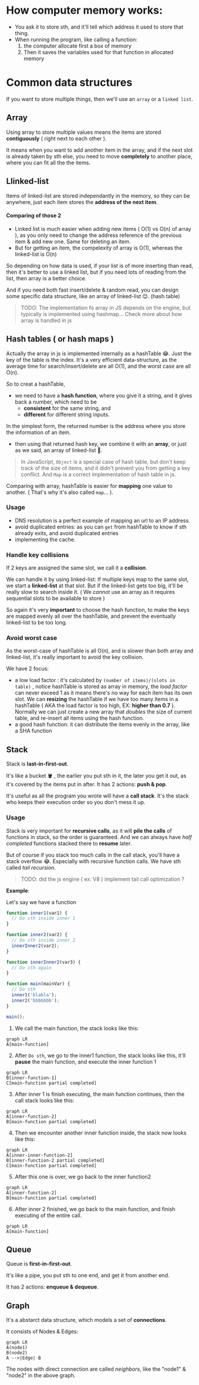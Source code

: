 # How computer memory works:

- You ask it to store sth, and it'll tell which address it used to store that thing. 
- When running the program, like calling a function: 
  1. the computer allocate first a box of memory
  2. Then it saves the variables used for that function in allocated memory

# Common data structures

If you want to store multiple things, then we'll use an `array` or a `linked list`.

## Array

Using array to store multiple values means the items are stored **contiguously** ( right next to each other ).

It means when you want to add another item in the array, and if the next slot is already taken by sth else, you need to move **completely** to another place, where you can fit all the the items.

## Llinked-list

Items of linked-list are stored independantly in the memory, so they can be anywhere, just each item stores the **address of the next item**.

#### Comparing of those 2

- Linked list is much easier when adding new items ( O(1) vs O(n) of array ), as you only need to change the address reference of the previous item & add new one. Same for deleting an item.
- But for getting an item, the compelexity of array is O(1), whereas the linked-list is O(n)

So depending on how data is used, if your list is of more inserting than read, then it's better to use a linked list, but if you need lots of reading from the list, then array is a better choice.

And if you need both fast insert/delete & random read, you can design some specific data structure, like an array of linked-list 😌. (hash table)

> TODO: The implementation fo array in JS depends on the engine, but typically is implemented using hashmap... Check more about how array is handled in js



## Hash tables ( or hash maps )

Actually the array in js is implemented internally as a hashTable 😂. Just the key of the table is the index. It's a very efficient data-structure, as the average time for search/insert/delete are all O(1), and the worst case are all O(n).

So to creat a hashTable, 

- we need to have a **hash function**, where you give it a string, and it gives back a number, which need to be
  - **consistent** for the same string, and
  - **different** for different string inputs. 

In the simplest form, the returned number is the address where you store the information of an item. 

- then using that returned hash key, we combine it with an **array**, or just as we said, an array of linked-list 🤘.



> In JavaScript, `Object` is a special case of hash table, but don't keep track of the size of items, and it didn't prevent you from getting a key conflict. And `Map` is a correct implementation of hash table in js.

Comparing with array, hashTable is easier for **mapping** one value to another. ( That's why it's also called `map`... ). 

### Usage

- DNS resolution is a perfect example of mapping an url to an IP address.
- avoid duplicated entries: as you can `get` from hashTable to know if sth already exits, and avoid duplicated entries
- implementing the cache.

### Handle key collisions

If 2 keys are assigned the same slot, we call it a **collision**.

We can handle it by using linked-list: If multiple keys map to the same slot, we start a **linked-list** at that slot. But if the linked-list gets too big, it'll be really slow to search inside it. ( We *cannot* use an array as it requires sequential slots to be available to store )

So again it's very **important** to choose the hash function, to make the keys are mapped evenly all over the hashTable, and prevent the eventually linked-list to be too long.

### Avoid worst case

As the worst-case of hashTable is all O(n), and is slower than both array and linked-list, it's really important to avoid the key collision.

We have 2 focus:

- a low load factor : it's calculated by `(number of items)/(slots in table)` , notice hashTable is stored as array in memory, the *load factor* can never exceed 1 as it means there's no way for each item has its own slot. We can **resizing** the hashTable if we have too many items in a hashTable ( AKA the load factor is too high, EX: **higher than 0.7** ). Normally we can just create a new array that *doubles* the size of current table, and re-insert all items using the hash function.
- a good hash function: it can distribute the items evenly in the array, like a SHA function



## Stack

Stack is **last-in-first-out**. 

It's like a bucket 🪣 , the earlier you put sth in it, the later you get it out, as it's covered by the items put in after. It has 2 actions: **push & pop**.

It's useful as all the program you wrote will have a **call stack**. It's the stack who keeps their execution order so you don't mess it up.

### Usage

Stack is very important for **recursive calls**, as it will **pile the calls** of functions in stack, so the order is guaranteed. And we can always have *half completed* functions stacked there to **resume** later.

But of course if you stack too much calls in the call stack, you'll have a stack overflow 😂. Especially with recursive function calls. We have sth called *tail recursion*.

> TODO: did the js engine ( ex: V8 ) implement tail call optimization ?

**Example**:

Let's say we have a function

```javascript
function inner1(var1) {
  // Do sth inside inner 1
}

function inner2(var2) {
  // Do sth inside inner 2
  innerInner2(var2);
}

function innerInner2(var3) {
  // Do sth again
}

function main(mainVar) {
  // Do sth
  inner1('blabla');
  inner2('bbbbbbb');
}

main();
```



1. We call the main function, the stack looks like this:

```mermaid
graph LR
A[main-function]
```



2. After `Do sth`, we go to the inner1 function, the stack looks like this, it'll **pause** the main function, and execute the inner function 1

```mermaid
graph LR
B[inner-function-1]
C[main-function partial completed]
```



3. After inner 1 is finish executing, the main function continues, then the call stack looks like this:

```mermaid
graph LR
A[inner-function-2]
B[main-function partial completed]
```

4. Then we encounter another inner function inside, the stack now looks like this:

```mermaid
graph LR
A[inner-inner-function-2]
B[inner-function-2 partial completed]
C[main-function partial completed]
```

5. After this one is over, we go back to the inner function2

```mermaid
graph LR
A[inner-function-2]
B[main-function partial completed]
```



6. After inner 2 finished, we go back to the main function, and finish executing of the entire call.

```mermaid
graph LR
A[main-function]
```

## Queue

Queue is **first-in-first-out**. 

It's like a pipe, you put sth to one end, and get it from another end.

It has 2 actions: **enqueue & dequeue**.



## Graph

It's a abstarct data structure, which models a set of **connections**.

It consists of Nodes & Edges:

```mermaid
graph LR
A(node1)
B(node2)
A -->|Edge| B
```

The nodes with direct connection are called *neighbors*, like the "node1" & "node2" in the above graph.